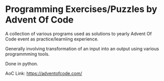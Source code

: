 # Programming Exercises/Puzzles by Advent Of Code

A collection of various programs used as solutions to yearly Advent Of Code event as practice/learniing experience.

Generally involving transformation of an input into an output using various programmming tools.

Done in python.

AoC Link: https://adventofcode.com/

